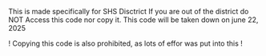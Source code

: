 This is made specifically for SHS Disctrict If you are out of the district do NOT Access this code nor copy it. 
This code will be taken down on june 22, 2025

! Copying this code is also prohibited, as lots of effor was put into this !
